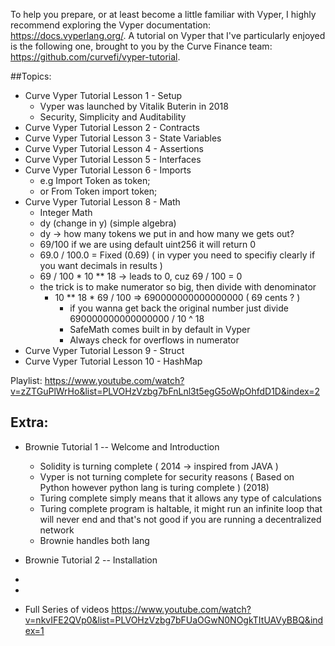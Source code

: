 To help you prepare, or at least become a little familiar with Vyper, I highly recommend exploring the Vyper documentation: https://docs.vyperlang.org/. A tutorial on Vyper that I've particularly enjoyed is the following one, brought to you by the Curve Finance team: https://github.com/curvefi/vyper-tutorial.

##Topics:

- Curve Vyper Tutorial Lesson 1 - Setup
    - Vyper was launched by Vitalik Buterin in 2018
    - Security, Simplicity and Auditability
- Curve Vyper Tutorial Lesson 2 - Contracts
- Curve Vyper Tutorial Lesson 3 - State Variables
- Curve Vyper Tutorial Lesson 4 - Assertions
- Curve Vyper Tutorial Lesson 5 - Interfaces
- Curve Vyper Tutorial Lesson 6 - Imports
    - e.g Import Token as token;
    - or From Token import token;
- Curve Vyper Tutorial Lesson 8 - Math
    - Integer Math
    - dy (change in y) (simple algebra)
    - dy -> how many tokens we put in and how many we gets out?
    - 69/100 if we are using default uint256 it will return 0
    - 69.0 / 100.0 = Fixed (0.69) ( in vyper you need to specifiy clearly if you want decimals in results ) 
    - 69 / 100 * 10 ** 18 -> leads to 0, cuz 69 / 100 = 0
    - the trick is to make numerator so big, then divide with denominator
        - 10 ** 18 * 69 / 100 => 690000000000000000 ( 69 cents ? )
            - if you wanna get back the original number just divide 690000000000000000 / 10 ^ 18
            - SafeMath comes built in by default in Vyper
            - Always check for overflows in numerator
- Curve Vyper Tutorial Lesson 9 - Struct
- Curve Vyper Tutorial Lesson 10 - HashMap


Playlist: https://www.youtube.com/watch?v=zZTGuPlWrHo&list=PLVOHzVzbg7bFnLnl3t5egG5oWpOhfdD1D&index=2

## Extra:

- Brownie Tutorial 1 -- Welcome and Introduction
    - Solidity is turning complete ( 2014 -> inspired from JAVA )
    - Vyper is not turning complete for security reasons ( Based on Python however python lang is turing complete ) (2018)
    - Turing complete simply means that it allows any type of calculations
    - Turing complete program is haltable, it might run an infinite loop that will never end and that's not good if you are running a decentralized network
    - Brownie handles both lang
- Brownie Tutorial 2 -- Installation
- 
-



- Full Series of videos https://www.youtube.com/watch?v=nkvIFE2QVp0&list=PLVOHzVzbg7bFUaOGwN0NOgkTItUAVyBBQ&index=1